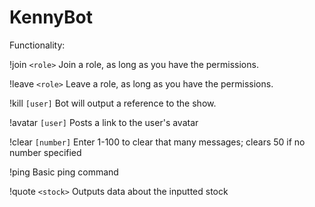# KennyBot

Functionality:

!join `<role>`  Join a role, as long as you have the permissions.   


!leave `<role>`  Leave a role, as long as you have the permissions.  


!kill `[user]`   Bot will output a reference to the show.


!avatar `[user]`    Posts a link to the user's avatar


!clear `[number]`   Enter 1-100 to clear that many messages; clears 50 if no number specified


!ping           Basic ping command


!quote `<stock>`    Outputs data about the inputted stock 